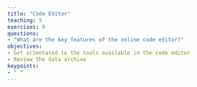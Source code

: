 ```yaml
---
title: "Code Editor"
teaching: 5
exercises: 0
questions:
- "What are the key features of the online code editor?"
objectives:
- Get orientated to the tools available in the code editor
- Review the data archive
keypoints:
- " "
---
```


